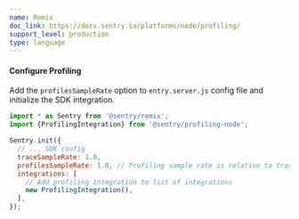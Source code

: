 ```yaml
---
name: Remix
doc_link: https://docs.sentry.io/platforms/node/profiling/
support_level: production
type: language
---
```


#### Configure Profiling

Add the `profilesSampleRate` option to `entry.server.js` config file and initialize the SDK integration.

```javascript
import * as Sentry from '@sentry/remix';
import {ProfilingIntegration} from '@sentry/profiling-node';

Sentry.init({
  // ... SDK config
  traceSampleRate: 1.0,
  profilesSampleRate: 1.0, // Profiling sample rate is relative to tracesSampleRate
  integrations: [
    // Add profiling integration to list of integrations
    new ProfilingIntegration(),
  ],
});
```
